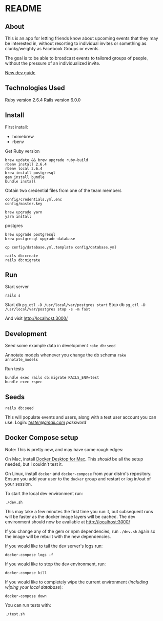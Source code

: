 # README

## About

This is an app for letting friends know about upcoming events that they may be interested in, without resorting to individual invites or something as clunky/weighty as Facebook Groups or events.

The goal is to be able to broadcast events to tailored groups of people, without the pressure of an individualized invite.

[New dev guide](https://github.com/sllewely/concert_buddies/blob/master/NEWDEV.md)


## Technologies Used

Ruby version 2.6.4
Rails version 6.0.0

## Install

First install:
* homebrew
* rbenv

Get Ruby version

```
brew update && brew upgrade ruby-build
rbenv install 2.6.4
rbenv local 2.6.4
brew install postgresql
gem install bundle
bundle install
```

Obtain two credential files from one of the team members
```
config/credentials.yml.enc
config/master.key
```

```
brew upgrade yarn
yarn install
```

postgres

```
brew upgrade postgresql
brew postgresql-upgrade-database

cp config/database.yml.template config/database.yml

rails db:create
rails db:migrate
```

## Run

Start server

```
rails s
```

Start db
`pg_ctl -D /usr/local/var/postgres start`
Stop db
`pg_ctl -D /usr/local/var/postgres stop -s -m fast`

And visit
[http://localhost:3000/](http://localhost:3000/)

## Development

Seed some example data in development
`rake db:seed`

Annotate models whenever you change the db schema
`rake annotate_models`

Run tests
```
bundle exec rails db:migrate RAILS_ENV=test
bundle exec rspec
```

## Seeds

```rails db:seed```

This will populate events and users, along with a test user account you can use.
Login:
*tester@gmail.com*
*password*

## Docker Compose setup

Note: This is pretty new, and may have some rough edges:

On Mac, install [Docker Desktop for Mac](https://docs.docker.com/docker-for-mac/install/). This _should_ be all the setup needed, but I couldn't test it.

On Linux, install `docker` and `docker-compose` from your distro's repository. Ensure you add your user to the `docker` group and restart or log in/out of your session.

To start the local dev environment run:
```
./dev.sh
```
This may take a few minutes the first time you run it, but subsequent runs will be faster as the docker image layers will be cached.
The dev environment should now be available at [http://localhost:3000/](http://localhost:3000/)

If you change any of the gem or npm dependencies, run `./dev.sh` again so the image will be rebuilt with the new dependencies.

If you would like to tail the dev server's logs run:
```
docker-compose logs -f
```

If you would like to stop the dev environment, run:
```
docker-compose kill
```

If you would like to completely wipe the current environment (*including wiping your local database*):
```
docker-compose down
```

You can run tests with:
```
./test.sh
```
